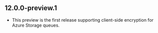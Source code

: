 ## 12.0.0-preview.1

- This preview is the first release supporting client-side encryption for Azure Storage queues.
